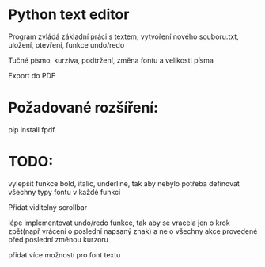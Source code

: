 # Python text editor

Program zvládá základní práci s textem, vytvoření nového souboru.txt, uložení, otevření, funkce undo/redo

Tučné písmo, kurzíva, podtržení, změna fontu a velikosti písma

Export do PDF



# Požadované rozšíření:
 pip install fpdf



# TODO:
 vylepšit funkce bold, italic, underline, tak aby nebylo potřeba definovat všechny typy fontu v každé funkci
 
 Přidat viditelný scrollbar
 
 lépe implementovat undo/redo funkce, tak aby se vracela jen o krok zpět(např vrácení o poslední napsaný znak) a ne o všechny akce provedené před poslední změnou kurzoru
 
 přidat více možností pro font textu
